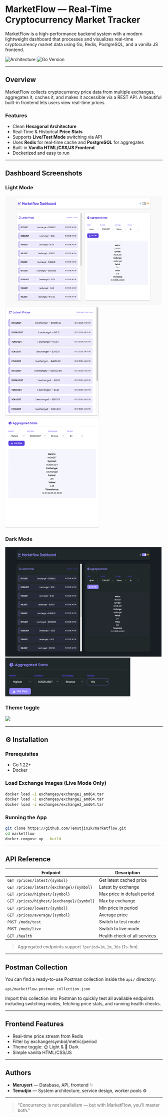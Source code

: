 # MarketFlow — Real-Time Cryptocurrency Market Tracker

MarketFlow is a high-performance backend system with a modern lightweight dashboard that processes and visualizes real-time cryptocurrency market data using Go, Redis, PostgreSQL, and a vanilla JS frontend.

![Architecture](https://img.shields.io/badge/architecture-hexagonal-blue)
![Go Version](https://img.shields.io/badge/go-1.22%2B-blue)

---

## Overview

MarketFlow collects cryptocurrency price data from multiple exchanges, aggregates it, caches it, and makes it accessible via a REST API. A beautiful built-in frontend lets users view real-time prices.

### Features
- Clean **Hexagonal Architecture**
- Real-Time & Historical **Price Stats**
- Supports **Live/Test Mode** switching via API
- Uses **Redis** for real-time cache and **PostgreSQL** for aggregates
- Built-in **Vanilla HTML/CSS/JS Frontend**
- Dockerized and easy to run

---

## Dashboard Screenshots

### Light Mode

<p float="left">
  <img src="screenshots/dashboard-light.png" width="500" height="350"/>
  <img src="screenshots/latest-prices-light.png" width="300"/>
  <img src="screenshots/aggregated-light.png" width="300"/>
</p>

### Dark Mode

<p float="left">
  <img src="screenshots/dashboard-dark.png" width="500" height="350"/>
  <img src="screenshots/filters-dark.png" width="400"/>
</p>

### Theme toggle
<p float="left">
  <img src="screenshots/theme-toggle.gif"/>
</p>


---

## ⚙️ Installation

### Prerequisites
- Go 1.22+
- Docker

### Load Exchange Images (Live Mode Only)
```bash
docker load -i exchanges/exchange1_amd64.tar
docker load -i exchanges/exchange2_amd64.tar
docker load -i exchanges/exchange3_amd64.tar
````

### Running the App

```bash
git clone https://github.com/Temutjin2k/marketflow.git
cd marketflow
docker-compose up --build
```

---

## API Reference

| Endpoint                                  | Description                  |
| ----------------------------------------- | ---------------------------- |
| `GET /prices/latest/{symbol}`             | Get latest cached price      |
| `GET /prices/latest/{exchange}/{symbol}`  | Latest by exchange           |
| `GET /prices/highest/{symbol}`            | Max price in default period  |
| `GET /prices/highest/{exchange}/{symbol}` | Max by exchange              |
| `GET /prices/lowest/{symbol}`             | Min price in period          |
| `GET /prices/average/{symbol}`            | Average price                |
| `POST /mode/test`                         | Switch to test mode          |
| `POST /mode/live`                         | Switch to live mode          |
| `GET /health`                             | Health check of all services |

> Aggregated endpoints support `?period=1m`, `2m`, `30s` (1s-5m).

---

## Postman Collection

You can find a ready-to-use Postman collection inside the `api/` directory:

```
api/marketflow.postman_collection.json
```

Import this collection into Postman to quickly test all available endpoints including switching modes, fetching price stats, and running health checks.

---

## Frontend Features

* Real-time price stream from Redis
* Filter by exchange/symbol/metric/period
* Theme toggle: 🌞 Light & 🌚 Dark
* Simple vanilla HTML/CSS/JS

---

## Authors

* **Meruyert** — Database, API, frontend ✨
* **Temutjin** — System architecture, service design, worker pools ⚙️

---

> “Concurrency is not parallelism — but with MarketFlow, you'll master both.”
